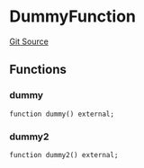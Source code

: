 # DummyFunction
[Git Source](https://github.com/metacontract/mc/blob/20954f1387efa0bc72b42d3e78a22f9f845eebbd/src/devkit/test/dummy/DummyFunction.sol)


## Functions
### dummy


```solidity
function dummy() external;
```

### dummy2


```solidity
function dummy2() external;
```

